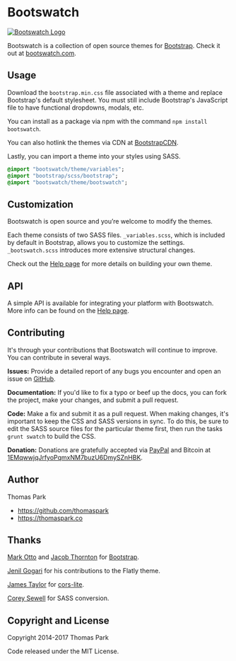 Bootswatch
==========

[![Bootswatch Logo](https://bootswatch.com/_assets/img/logo-dark.png)](https://bootswatch.com)

Bootswatch is a collection of open source themes for [Bootstrap](https://getbootstrap.com/). Check it out at [bootswatch.com](https://bootswatch.com).

Usage
-----
Download the `bootstrap.min.css` file associated with a theme and replace Bootstrap's default stylesheet. You must still include Bootstrap's JavaScript file to have functional dropdowns, modals, etc.

You can install as a package via npm with the command `npm install bootswatch`.

You can also hotlink the themes via CDN at [BootstrapCDN](https://www.bootstrapcdn.com/bootswatch/). 

Lastly, you can import a theme into your styles using SASS.


```sass
@import "bootswatch/theme/variables";
@import "bootstrap/scss/bootstrap";
@import "bootswatch/theme/bootswatch";

```


Customization
------
Bootswatch is open source and you’re welcome to modify the themes.

Each theme consists of two SASS files. `_variables.scss`, which is included by default in Bootstrap, allows you to customize the settings. `_bootswatch.scss` introduces more extensive structural changes.

Check out the [Help page](https://bootswatch.com/help/#customization) for more details on building your own theme.

API
-----

A simple API is available for integrating your platform with Bootswatch. More info can be found on the [Help page](https://bootswatch.com/help/#api).

Contributing
-----
It's through your contributions that Bootswatch will continue to improve. You can contribute in several ways.

**Issues:** Provide a detailed report of any bugs you encounter and open an issue on [GitHub](https://github.com/thomaspark/bootswatch/issues).

**Documentation:** If you'd like to fix a typo or beef up the docs, you can fork the project, make your changes, and submit a pull request.

**Code:** Make a fix and submit it as a pull request. When making changes, it's important to keep the CSS and SASS versions in sync. To do this, be sure to edit the SASS source files for the particular theme first, then run the  tasks `grunt swatch` to build the CSS.

**Donation:** Donations are gratefully accepted via [PayPal](https://www.paypal.com/cgi-bin/webscr?cmd=_s-xclick&amp;hosted_button_id=F22JEM3Q78JC2) and Bitcoin at [1EMqwwjqJrfyoPqmxNM7buzU6DmySZnHBK](bitcoin:1EMqwwjqJrfyoPqmxNM7buzU6DmySZnHBK).

Author
------
Thomas Park

+ https://github.com/thomaspark
+ https://thomaspark.co

Thanks
------
[Mark Otto](https://github.com/mdo) and [Jacob Thornton](https://github.com/fat) for [Bootstrap](https://github.com/twbs/bootstrap).

[Jenil Gogari](http://www.jgog.in/) for his contributions to the Flatly theme.

[James Taylor](https://github.com/jostylr) for [cors-lite](https://github.com/jostylr/cors-lite).

[Corey Sewell](https://github.com/cjsewell) for SASS conversion.


Copyright and License
----
Copyright 2014-2017 Thomas Park

Code released under the MIT License.
